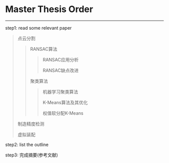 # Master Thesis Order
---
step1: read some relevant paper
> 点云分割
>
>> RANSAC算法
>>
>>> RANSAC应用分析
>>>
>>> RANSAC缺点改进
>>
>> 聚类算法
>>>
>>> 机器学习聚类算法
>>>
>>> K-Means算法及其优化
>>>
>>> 权值软分配K-Means
>
> 制造精度检测
>
>> 
> 虚拟装配
>
>> 

step2: list the outline

step3: 完成摘要(参考文献)
